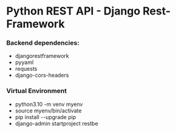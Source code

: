 # Python REST API - Django Rest-Framework

### Backend dependencies:

- djangorestframework
- pyyaml
- requests
- django-cors-headers

### Virtual Environment

- python3.10 -m venv myenv
- source myenv/bin/activate
- pip install --upgrade pip
- django-admin startproject restbe
